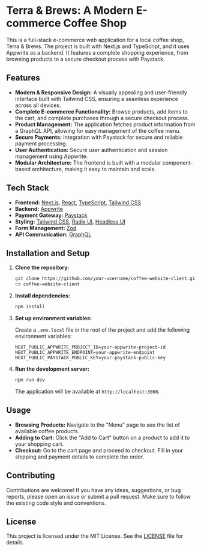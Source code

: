 # Terra & Brews: A Modern E-commerce Coffee Shop

This is a full-stack e-commerce web application for a local coffee shop, Terra & Brews. The project is built with Next.js and TypeScript, and it uses Appwrite as a backend. It features a complete shopping experience, from browsing products to a secure checkout process with Paystack.

## Features

*   **Modern & Responsive Design:** A visually appealing and user-friendly interface built with Tailwind CSS, ensuring a seamless experience across all devices.
*   **Complete E-commerce Functionality:** Browse products, add items to the cart, and complete purchases through a secure checkout process.
*   **Product Management:** The application fetches product information from a GraphQL API, allowing for easy management of the coffee menu.
*   **Secure Payments:** Integration with Paystack for secure and reliable payment processing.
*   **User Authentication:** Secure user authentication and session management using Appwrite.
*   **Modular Architecture:** The frontend is built with a modular component-based architecture, making it easy to maintain and scale.

## Tech Stack

*   **Frontend:** [Next.js](https://nextjs.org/), [React](https://reactjs.org/), [TypeScript](https://www.typescriptlang.org/), [Tailwind CSS](https://tailwindcss.com/)
*   **Backend:** [Appwrite](https://appwrite.io/)
*   **Payment Gateway:** [Paystack](https://paystack.com/)
*   **Styling:** [Tailwind CSS](https://tailwindcss.com/), [Radix UI](https://www.radix-ui.com/), [Headless UI](https://headlessui.dev/)
*   **Form Management:** [Zod](https://zod.dev/)
*   **API Communication:** [GraphQL](https://graphql.org/)

## Installation and Setup

1.  **Clone the repository:**

    ```bash
    git clone https://github.com/your-username/coffee-website-client.git
    cd coffee-website-client
    ```

2.  **Install dependencies:**

    ```bash
    npm install
    ```

3.  **Set up environment variables:**

    Create a `.env.local` file in the root of the project and add the following environment variables:

    ```
    NEXT_PUBLIC_APPWRITE_PROJECT_ID=your-appwrite-project-id
    NEXT_PUBLIC_APPWRITE_ENDPOINT=your-appwrite-endpoint
    NEXT_PUBLIC_PAYSTACK_PUBLIC_KEY=your-paystack-public-key
    ```

4.  **Run the development server:**

    ```bash
    npm run dev
    ```

    The application will be available at `http://localhost:3000`.

## Usage

*   **Browsing Products:** Navigate to the "Menu" page to see the list of available coffee products.
*   **Adding to Cart:** Click the "Add to Cart" button on a product to add it to your shopping cart.
*   **Checkout:** Go to the cart page and proceed to checkout. Fill in your shipping and payment details to complete the order.

## Contributing

Contributions are welcome! If you have any ideas, suggestions, or bug reports, please open an issue or submit a pull request. Make sure to follow the existing code style and conventions.

## License

This project is licensed under the MIT License. See the [LICENSE](LICENSE) file for details.

